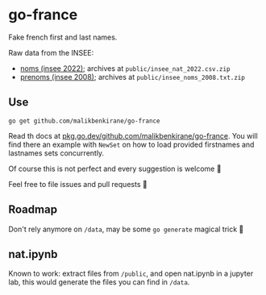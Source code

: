 go-france
=

Fake french first and last names.

Raw data from the INSEE:
- [noms (insee 2022)](
  https://www.insee.fr/fr/statistiques/3536630
); archives at `public/insee_nat_2022.csv.zip`
- [prenoms (insee 2008)](
  https://www.insee.fr/fr/statistiques/7633685?sommaire=7635552
); archives at `public/insee_noms_2008.txt.zip`


Use
-

    go get github.com/malikbenkirane/go-france

Read th docs at [pkg.go.dev/github.com/malikbenkirane/go-france](
  https://pkg.go.dev/github.com/malikbenkirane/go-france
). You will find there an example with `NewSet` on how to load provided
firstnames and lastnames sets concurrently.

Of course this is not perfect and every suggestion is welcome 🙂

Feel free to file issues and pull requests 🚀


Roadmap
-

Don't rely anymore on `/data`, may be some `go generate` magical trick 🤔


nat.ipynb
-

Known to work:
extract files from `/public`, and open nat.ipynb in a jupyter lab,
this would generate the files you can find in `/data`.
